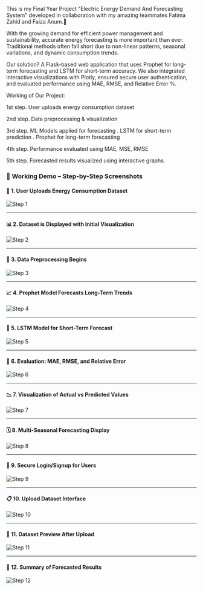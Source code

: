 
This is my Final Year Project "Electric Energy Demand And Forecasting System" developed in collaboration with my amazing teammates Fatima Zahid and Faiza Anum.💪

With the growing demand for efficient power management and sustainability, accurate energy forecasting is more important than ever. Traditional methods often fall short due to non-linear patterns, seasonal variations, and dynamic consumption trends.

Our solution? A Flask-based web application that uses Prophet for long-term forecasting and LSTM for short-term accuracy. We also integrated interactive visualizations with Plotly, ensured secure user authentication, and evaluated performance using MAE, RMSE, and Relative Error %.

Working of Our Project:

1st step. User uploads energy consumption dataset

2nd step. Data preprocessing & visualization

3rd step. ML Models applied for forecasting
. LSTM for short-term prediction
. Prophet for long-term forecasting

4th step. Performance evaluated using MAE, MSE, RMSE

5th step. Forecasted results visualized using interactive graphs.



### 📸 Working Demo – Step-by-Step Screenshots

#### 🔢 1. User Uploads Energy Consumption Dataset

![Step 1](https://github.com/hina672/Electric-Energy-Demand-And-Forecasting/raw/main/screenshots/1.jpg)

---

#### 📊 2. Dataset is Displayed with Initial Visualization

![Step 2](https://github.com/hina672/Electric-Energy-Demand-And-Forecasting/raw/main/screenshots/2.jpg)

---

#### 🧹 3. Data Preprocessing Begins

![Step 3](https://github.com/hina672/Electric-Energy-Demand-And-Forecasting/raw/main/screenshots/3.jpg)

---

#### 📈 4. Prophet Model Forecasts Long-Term Trends

![Step 4](https://github.com/hina672/Electric-Energy-Demand-And-Forecasting/raw/main/screenshots/4.jpg)

---

#### 🔁 5. LSTM Model for Short-Term Forecast

![Step 5](https://github.com/hina672/Electric-Energy-Demand-And-Forecasting/raw/main/screenshots/5.jpg)

---

#### 📐 6. Evaluation: MAE, RMSE, and Relative Error

![Step 6](https://github.com/hina672/Electric-Energy-Demand-And-Forecasting/raw/main/screenshots/6.jpg)

---

#### 📉 7. Visualization of Actual vs Predicted Values

![Step 7](https://github.com/hina672/Electric-Energy-Demand-And-Forecasting/raw/main/screenshots/7.jpg)

---

#### 🗓️ 8. Multi-Seasonal Forecasting Display

![Step 8](https://github.com/hina672/Electric-Energy-Demand-And-Forecasting/raw/main/screenshots/8.jpg)

---

#### 🔐 9. Secure Login/Signup for Users

![Step 9](https://github.com/hina672/Electric-Energy-Demand-And-Forecasting/raw/main/screenshots/9.jpg)

---

#### 📋 10. Upload Dataset Interface

![Step 10](https://github.com/hina672/Electric-Energy-Demand-And-Forecasting/raw/main/screenshots/10.jpg)

---

#### 📂 11. Dataset Preview After Upload

![Step 11](https://github.com/hina672/Electric-Energy-Demand-And-Forecasting/raw/main/screenshots/11.jpg)

---

#### 🧾 12. Summary of Forecasted Results

![Step 12](https://github.com/hina672/Electric-Energy-Demand-And-Forecasting/raw/main/screenshots/12.jpg)




